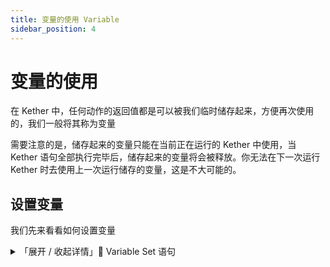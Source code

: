 ```yaml
---
title: 变量的使用 Variable
sidebar_position: 4
---
```


# 变量的使用

在 Kether 中，任何动作的返回值都是可以被我们临时储存起来，方便再次使用的，我们一般将其称为变量  
  
需要注意的是，储存起来的变量只能在当前正在运行的 Kether 中使用，当 Kether 语句全部执行完毕后，储存起来的变量将会被释放。你无法在下一次运行 Kether 时去使用上一次运行储存的变量，这是不大可能的。



## 设置变量

我们先来看看如何设置变量

<details>
    <summary>「展开 / 收起详情」💠 Variable Set 语句</summary>
    <iframe src={"https://www.yuque.com/sacredcraft/kether/reference?view=doc_embed&inner=Kx5Iu"} width={'100%'} height={'500'}/>
</details>

设置变量有两种写法：

+ `set {key} {token}`
+ `set {key} to {action}`

它们的区别也很明显，一个支持将文本作为变量，另一个支持将语句返回值作为变量

如果你只想将一段普通文本设置为变量，那么我更推荐你用第一种写法



```ruby
/* 设置文本变量 */
set text "Crazy KFC vivo 50."


/* 将玩家名字作为变量存储 */
set name to player name


/* 存储玩家血量 */
set health to player health
```



需要注意的是如果你重复使用 **同一个变量名 **来储存数据，那么会将覆盖上一次存储的数据



这里稍微说一下，Kether 里的变量名并没有像 Java、Kotlin 编程语言那样有那么多那么严格的规定  
事实上，变量名写什么都是可以的，包括空格、中文以及特殊符号都是允许的。但我还是建议你尽量使用符合规则的变量名吧，例如：数字、字母和下划线或横杠等  
实在不行中文变量名也可以（你看着舒服就行）  
你硬是要用奇奇♂怪怪的变量名我也拦不住你对吧 awa  
❗ 注意，如果你的变量名含有空格的话请不要忘记加上英文引号

## 获取变量

<details>
    <summary>「展开 / 收起详情」💠 Variable Get 语句</summary>
    <iframe src={"https://www.yuque.com/sacredcraft/kether/reference?view=doc_embed&inner=tohxA"} width={'100%'} height={'500'}/>
</details>

获取变量的方法也非常简单：`&<变量名>`

需要注意的是，如果之前没有定义变量，或系统没有提供内置变量，则获取到的变量可能为 `null`



```ruby
/* 打印变量 */
print &test


/* 在 Math 中使用变量 */
print math mul [ &health 0.6 ]


/* 检查获取到的变量是否为空 */
if check &test is null then {
    tell "变量为空"
} else {
    tell "变量不为空"
}
```



❗ 注意，如果你的变量名含有空格的话请不要忘记加上英文引号



## 变量的拓展用法

接下来我们学点好玩的内容



`Variable Get` 和 `Variable Set` 语句除了可以用来获取，定义变量之外，还有个特殊的用法，那就是获取或修改变量对象的内部属性。



对于数组对象，我们可以直接获取其内部的值

现有一个数组 `set test to array [ 1 1 4 5 1 4 ]`，赋值给变量 `test`，内部有六个数字。

要打印第四个数字，则可以这么写 `print &test[3]`，数组下标从 0 开始，第四个数字下标为 3

```ruby
set test to array [ 1 1 4 5 1 4 ]

/* 获取第四个数字 */
print &test[3]
```

运行结果：`5`



对于字符串对象，我们可以直接获取它对应的大小写字符串

现有一个字符串 `set test to "Hello World!"`，赋值给变量 `test`

要打印其大写形式的字符串，则可以这样写 `print &test[uppercase]`

```ruby
set test to "Hello World!"

/* 打印全大写形式字符串 */
print &test[uppercase]
```

运行结果：`HELLO WORLD!`



通过在中括号内指明该对象的属性，即可获取其对应属性的值。

当然，除了获取属性以外，还能通过使用 `Variable Set` 语句来设置属性



例如我们修改上述数组第三个数字

```ruby
set test to array [ 1 1 4 5 1 4 ]

/* 修改第三个数字 */
set &test[2] to 6

/* 输出结果 */
print &test
```

运行结果：`[1, 1, 6, 5, 1, 4]`



原生 Kether 内置的属性比较少。如果你希望获得更多支持的属性，不妨考虑使用 Vulpecula
